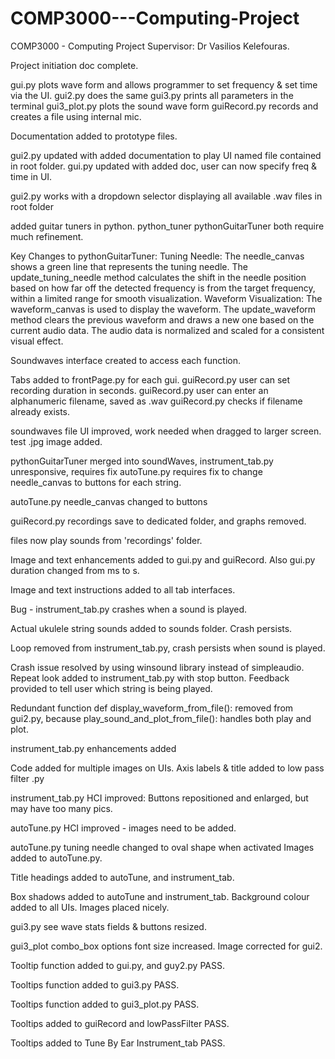 # COMP3000---Computing-Project
COMP3000 - Computing Project
Supervisor: Dr Vasilios Kelefouras.

Project initiation doc complete.

gui.py plots wave form and allows programmer to set frequency & set time via the UI.
gui2.py does the same
gui3.py prints all parameters in the terminal
gui3_plot.py plots the sound wave form
guiRecord.py records and creates a file using internal mic.

Documentation added to prototype files.

gui2.py updated with added documentation to play UI named file contained in root folder.
gui.py updated with added doc, user can now specify freq & time in UI.

gui2.py works with a dropdown selector displaying all available .wav files in root folder

added guitar tuners in python.
python_tuner
pythonGuitarTuner
both require much refinement.

Key Changes to pythonGuitarTuner:
Tuning Needle:
The needle_canvas shows a green line that represents the tuning needle.
The update_tuning_needle method calculates the shift in the needle position based on how far off 
the detected frequency is from the target frequency, within a limited range for smooth visualization.
Waveform Visualization:
The waveform_canvas is used to display the waveform.
The update_waveform method clears the previous waveform and draws a new one based on the 
current audio data. The audio data is normalized and scaled for a consistent visual effect.

Soundwaves interface created to access each function.

Tabs added to frontPage.py for each gui.
guiRecord.py user can set recording duration in seconds.
guiRecord.py user can enter an alphanumeric filename, saved as .wav
guiRecord.py checks if filename already exists.

soundwaves file UI improved, work needed when dragged to larger screen.
test .jpg image added.

pythonGuitarTuner merged into soundWaves,
instrument_tab.py unresponsive, requires fix
autoTune.py requires fix to change needle_canvas to buttons for each string.

autoTune.py needle_canvas changed to buttons

guiRecord.py recordings save to dedicated folder, and graphs removed.

files now play sounds from 'recordings' folder.

Image and text enhancements added to gui.py and guiRecord.
Also gui.py duration changed from ms to s.

Image and text instructions added to all tab interfaces.

Bug - instrument_tab.py crashes when a sound is played.

Actual ukulele string sounds added to sounds folder.
Crash persists.

Loop removed from instrument_tab.py, crash persists when sound is played.

Crash issue resolved by using winsound library instead of simpleaudio.
Repeat look added to instrument_tab.py with stop button.
Feedback provided to tell user which string is being played.

Redundant function def display_waveform_from_file(): removed from gui2.py,
because play_sound_and_plot_from_file(): handles both play and plot.

instrument_tab.py enhancements added

Code added for multiple images on UIs.
Axis labels & title added to low pass filter .py

instrument_tab.py HCI improved: 
Buttons repositioned and enlarged,
but may have too many pics.

autoTune.py HCI improved - images need to be added.

autoTune.py tuning needle changed to oval shape when activated
Images added to autoTune.py.

Title headings added to autoTune, and instrument_tab.

Box shadows added to autoTune and instrument_tab.
Background colour added to all UIs.
Images placed nicely.

gui3.py see wave stats fields & buttons resized.

gui3_plot combo_box options font size increased.
Image corrected for gui2.

Tooltip function added to gui.py, and guy2.py PASS.
 
Tooltips function added to gui3.py PASS.

Tooltips function added to gui3_plot.py PASS.

Tooltips added to guiRecord and lowPassFilter PASS.

Tooltips added to Tune By Ear Instrument_tab PASS.






